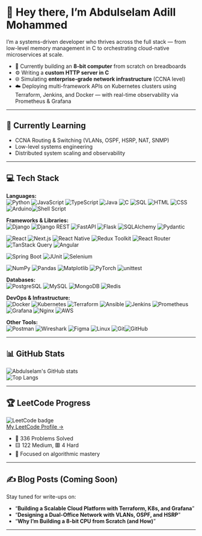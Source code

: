 # 👋 Hey there, I’m Abdulselam Adill Mohammed

I’m a systems-driven developer who thrives across the full stack — from low-level memory management in C to orchestrating cloud-native microservices at scale.

- 🧠 Currently building an **8-bit computer** from scratch on breadboards  
- ⚙️ Writing a **custom HTTP server in C**  
- 🌐 Simulating **enterprise-grade network infrastructure** (CCNA level)  
- ☁️ Deploying multi-framework APIs on Kubernetes clusters using Terraform, Jenkins, and Docker — with real-time observability via Prometheus & Grafana

---

## 🧠 Currently Learning

- CCNA Routing & Switching (VLANs, OSPF, HSRP, NAT, SNMP)  
- Low-level systems engineering  
- Distributed system scaling and observability  

---

## 💻 Tech Stack

**Languages:**  
![Python](https://img.shields.io/badge/-Python-3776AB?style=for-the-badge&logo=python&logoColor=white) ![JavaScript](https://img.shields.io/badge/-JavaScript-F7DF1E?style=for-the-badge&logo=javascript&logoColor=black) ![TypeScript](https://img.shields.io/badge/-TypeScript-3178C6?style=for-the-badge&logo=typescript&logoColor=white) ![Java](https://img.shields.io/badge/-Java-007396?style=for-the-badge&logo=openjdk&logoColor=white) ![C](https://img.shields.io/badge/-C-A8B9CC?style=for-the-badge&logo=c&logoColor=black) ![SQL](https://img.shields.io/badge/-SQL-4479A1?style=for-the-badge&logo=mysql&logoColor=white) ![HTML](https://img.shields.io/badge/-HTML5-E34F26?style=for-the-badge&logo=html5&logoColor=white) ![CSS](https://img.shields.io/badge/-CSS3-1572B6?style=for-the-badge&logo=css3&logoColor=white) ![Arduino](https://img.shields.io/badge/-Arduino-00979D?style=for-the-badge&logo=arduino&logoColor=white)![Shell Script](https://img.shields.io/badge/-Shell_Script-121011?style=for-the-badge&logo=gnu-bash&logoColor=white)

**Frameworks & Libraries:**  
![Django](https://img.shields.io/badge/-Django-092E20?style=for-the-badge&logo=django&logoColor=white)
![Django REST](https://img.shields.io/badge/-DRF-FF1709?style=for-the-badge&logo=django&logoColor=white)
![FastAPI](https://img.shields.io/badge/-FastAPI-009688?style=for-the-badge&logo=fastapi&logoColor=white)
![Flask](https://img.shields.io/badge/-Flask-000000?style=for-the-badge&logo=flask&logoColor=white)
![SQLAlchemy](https://img.shields.io/badge/-SQLAlchemy-FF1717?style=for-the-badge&logo=databricks&logoColor=white)
![Pydantic](https://img.shields.io/badge/-Pydantic-009688?style=for-the-badge&logo=python&logoColor=white)

![React](https://img.shields.io/badge/-React-20232A?style=for-the-badge&logo=react&logoColor=61DAFB)
![Next.js](https://img.shields.io/badge/-Next.js-000000?style=for-the-badge&logo=next.js&logoColor=white)
![React Native](https://img.shields.io/badge/-React_Native-20232A?style=for-the-badge&logo=react&logoColor=61DAFB)
![Redux Toolkit](https://img.shields.io/badge/-Redux_Toolkit-764ABC?style=for-the-badge&logo=redux&logoColor=white)
![React Router](https://img.shields.io/badge/-React_Router-CA4245?style=for-the-badge&logo=reactrouter&logoColor=white)
![TanStack Query](https://img.shields.io/badge/-TanStack_Query-FF4154?style=for-the-badge&logo=react-query&logoColor=white)
![Angular](https://img.shields.io/badge/-Angular-DD0031?style=for-the-badge&logo=angular&logoColor=white)

![Spring Boot](https://img.shields.io/badge/-Spring_Boot-6DB33F?style=for-the-badge&logo=spring-boot&logoColor=white)
![JUnit](https://img.shields.io/badge/-JUnit-25A162?style=for-the-badge&logo=java&logoColor=white)
![Selenium](https://img.shields.io/badge/-Selenium-43B02A?style=for-the-badge&logo=selenium&logoColor=white)

![NumPy](https://img.shields.io/badge/-NumPy-013243?style=for-the-badge&logo=numpy&logoColor=white)
![Pandas](https://img.shields.io/badge/-Pandas-150458?style=for-the-badge&logo=pandas&logoColor=white)
![Matplotlib](https://img.shields.io/badge/-Matplotlib-11557C?style=for-the-badge&logo=plotly&logoColor=white)
![PyTorch](https://img.shields.io/badge/-PyTorch-EE4C2C?style=for-the-badge&logo=pytorch&logoColor=white)
![unittest](https://img.shields.io/badge/-unittest-3776AB?style=for-the-badge&logo=python&logoColor=white)

**Databases:**  
![PostgreSQL](https://img.shields.io/badge/-PostgreSQL-4169E1?style=for-the-badge&logo=postgresql&logoColor=white) ![MySQL](https://img.shields.io/badge/-MySQL-4479A1?style=for-the-badge&logo=mysql&logoColor=white) ![MongoDB](https://img.shields.io/badge/-MongoDB-47A248?style=for-the-badge&logo=mongodb&logoColor=white) ![Redis](https://img.shields.io/badge/-Redis-DC382D?style=for-the-badge&logo=redis&logoColor=white)

**DevOps & Infrastructure:**  
![Docker](https://img.shields.io/badge/-Docker-2496ED?style=for-the-badge&logo=docker&logoColor=white) ![Kubernetes](https://img.shields.io/badge/-Kubernetes-326CE5?style=for-the-badge&logo=kubernetes&logoColor=white) ![Terraform](https://img.shields.io/badge/-Terraform-7B42BC?style=for-the-badge&logo=terraform&logoColor=white) ![Ansible](https://img.shields.io/badge/-Ansible-EE0000?style=for-the-badge&logo=ansible&logoColor=white) ![Jenkins](https://img.shields.io/badge/-Jenkins-D24939?style=for-the-badge&logo=jenkins&logoColor=white) ![Prometheus](https://img.shields.io/badge/-Prometheus-E6522C?style=for-the-badge&logo=prometheus&logoColor=white) ![Grafana](https://img.shields.io/badge/-Grafana-F46800?style=for-the-badge&logo=grafana&logoColor=white) ![Nginx](https://img.shields.io/badge/-Nginx-009639?style=for-the-badge&logo=nginx&logoColor=white) ![AWS](https://img.shields.io/badge/-AWS-232F3E?style=for-the-badge&logo=amazon-aws&logoColor=white)

**Other Tools:**  
![Postman](https://img.shields.io/badge/-Postman-FF6C37?style=for-the-badge&logo=postman&logoColor=white) ![Wireshark](https://img.shields.io/badge/-Wireshark-1679A7?style=for-the-badge&logo=wireshark&logoColor=white) ![Figma](https://img.shields.io/badge/-Figma-F24E1E?style=for-the-badge&logo=figma&logoColor=white) ![Linux](https://img.shields.io/badge/-Linux-FCC624?style=for-the-badge&logo=linux&logoColor=black) ![Git](https://img.shields.io/badge/-Git-F05032?style=for-the-badge&logo=git&logoColor=white)![GitHub](https://img.shields.io/badge/-GitHub-181717?style=for-the-badge&logo=github&logoColor=white)

---

## 📊 GitHub Stats

![Abdulselam's GitHub stats](https://github-readme-stats.vercel.app/api?username=abdulselamadillmohammed&show_icons=true&theme=tokyonight&count_private=true)  
![Top Langs](https://github-readme-stats.vercel.app/api/top-langs/?username=abdulselamadillmohammed&layout=compact&theme=tokyonight)

---

## 🏆 LeetCode Progress

![LeetCode badge](https://img.shields.io/badge/-LeetCode-FFA116?style=for-the-badge&logo=leetcode&logoColor=black)  
[My LeetCode Profile →](https://leetcode.com/u/amonarch123/)

- 🔢 336 Problems Solved  
- 🟨 122 Medium, 🟥 4 Hard  
- 🎯 Focused on algorithmic mastery  

---

## ✍️ Blog Posts (Coming Soon)

Stay tuned for write-ups on:  
- “**Building a Scalable Cloud Platform with Terraform, K8s, and Grafana**”  
- “**Designing a Dual-Office Network with VLANs, OSPF, and HSRP**”  
- “**Why I’m Building a 8-bit CPU from Scratch (and How)**”  

---
<!-- Proudly created with GPRM ( https://gprm.itsvg.in ) -->

